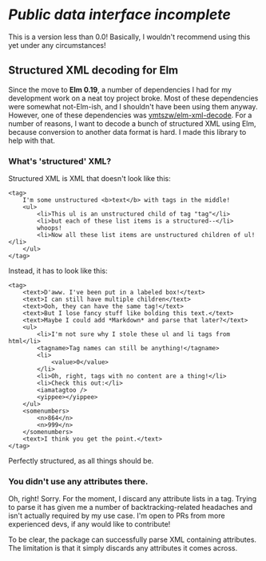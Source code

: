 # _Public data interface incomplete_

This is a version less than 0.0! Basically, I wouldn't recommend using this yet under any circumstances!

## Structured XML decoding for Elm

Since the move to **Elm 0.19**, a number of dependencies I had for my development work on a neat toy project broke. Most of these dependencies were somewhat not-Elm-ish, and I shouldn't have been using them anyway. However, one of these dependencies was [ymtszw/elm-xml-decode](https://github.com/ymtszw/elm-xml-decode/tree/1.0.1). For a number of reasons, I want to decode a bunch of structured XML using Elm, because conversion to another data format is hard. I made this library to help with that.

### What's 'structured' XML?

Structured XML is XML that doesn't look like this:

    <tag>
        I'm some unstructured <b>text</b> with tags in the middle!
        <ul>
            <li>This ul is an unstructured child of tag "tag"</li>
            <li>but each of these list items is a structured--</li>
            whoops!
            <li>Now all these list items are unstructured children of ul!</li>
        </ul>
    </tag>

Instead, it has to look like this:

    <tag>
        <text>D'aww. I've been put in a labeled box!</text>
        <text>I can still have multiple children</text>
        <text>Ooh, they can have the same tag!</text>
        <text>But I lose fancy stuff like bolding this text.</text>
        <text>Maybe I could add *Markdown* and parse that later?</text>
        <ul>
            <li>I'm not sure why I stole these ul and li tags from html</li>
            <tagname>Tag names can still be anything!</tagname>
            <li>
                <value>0</value>
            </li>
            <li>Oh, right, tags with no content are a thing!</li>
            <li>Check this out:</li>
            <iamatagtoo />
            <yippee></yippee>
        </ul>
        <somenumbers>
            <n>864</n>
            <n>999</n>
        </somenumbers>
        <text>I think you get the point.</text>
    </tag>

Perfectly structured, as all things should be.

### You didn't use any attributes there.

Oh, right! Sorry. For the moment, I discard any attribute lists in a tag. Trying to parse it has given me a number of backtracking-related headaches and isn't actually required by my use case. I'm open to PRs from more experienced devs, if any would like to contribute!

To be clear, the package can successfully parse XML containing attributes. The limitation is that it simply discards any attributes it comes across.
